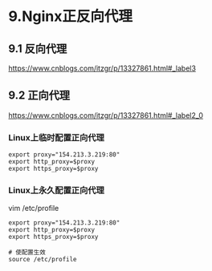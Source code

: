 # 9.Nginx正反向代理


## 9.1 反向代理

https://www.cnblogs.com/itzgr/p/13327861.html#_label3












## 9.2 正向代理

https://www.cnblogs.com/itzgr/p/13327861.html#_label2_0


### Linux上临时配置正向代理

```shell
export proxy="154.213.3.219:80"
export http_proxy=$proxy
export https_proxy=$proxy
```


### Linux上永久配置正向代理

vim /etc/profile

```shell
export proxy="154.213.3.219:80"
export http_proxy=$proxy
export https_proxy=$proxy

# 使配置生效
source /etc/profile
```